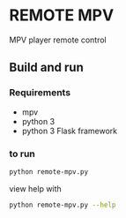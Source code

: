 # REMOTE MPV
MPV player remote control

## Build and run

### Requirements
- mpv
- python 3
- python 3 Flask framework

### to run
```sh
python remote-mpv.py
```
view help with
```sh
python remote-mpv.py --help
```
